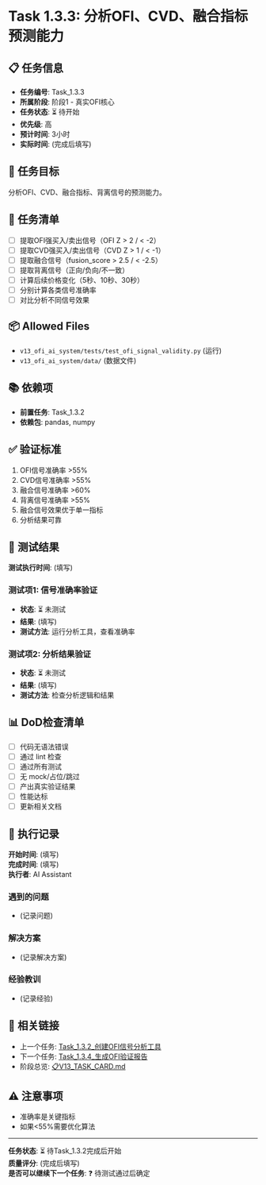 # Task 1.3.3: 分析OFI、CVD、融合指标预测能力

## 📋 任务信息
- **任务编号**: Task_1.3.3
- **所属阶段**: 阶段1 - 真实OFI核心
- **任务状态**: ⏳ 待开始
- **优先级**: 高
- **预计时间**: 3小时
- **实际时间**: (完成后填写)

## 🎯 任务目标
分析OFI、CVD、融合指标、背离信号的预测能力。

## 📝 任务清单
- [ ] 提取OFI强买入/卖出信号（OFI Z > 2 / < -2）
- [ ] 提取CVD强买入/卖出信号（CVD Z > 1 / < -1）
- [ ] 提取融合信号（fusion_score > 2.5 / < -2.5）
- [ ] 提取背离信号（正向/负向/不一致）
- [ ] 计算后续价格变化（5秒、10秒、30秒）
- [ ] 分别计算各类信号准确率
- [ ] 对比分析不同信号效果

## 📦 Allowed Files
- `v13_ofi_ai_system/tests/test_ofi_signal_validity.py` (运行)
- `v13_ofi_ai_system/data/` (数据文件)

## 📚 依赖项
- **前置任务**: Task_1.3.2
- **依赖包**: pandas, numpy

## ✅ 验证标准
1. OFI信号准确率 >55%
2. CVD信号准确率 >55%
3. 融合信号准确率 >60%
4. 背离信号准确率 >55%
5. 融合信号效果优于单一指标
6. 分析结果可靠

## 🧪 测试结果
**测试执行时间**: (填写)

### 测试项1: 信号准确率验证
- **状态**: ⏳ 未测试
- **结果**: (填写)
- **测试方法**: 运行分析工具，查看准确率

### 测试项2: 分析结果验证
- **状态**: ⏳ 未测试
- **结果**: (填写)
- **测试方法**: 检查分析逻辑和结果

## 📊 DoD检查清单
- [ ] 代码无语法错误
- [ ] 通过 lint 检查
- [ ] 通过所有测试
- [ ] 无 mock/占位/跳过
- [ ] 产出真实验证结果
- [ ] 性能达标
- [ ] 更新相关文档

## 📝 执行记录
**开始时间**: (填写)  
**完成时间**: (填写)  
**执行者**: AI Assistant

### 遇到的问题
- (记录问题)

### 解决方案
- (记录解决方案)

### 经验教训
- (记录经验)

## 🔗 相关链接
- 上一个任务: [Task_1.3.2_创建OFI信号分析工具](./Task_1.3.2_创建OFI信号分析工具.md)
- 下一个任务: [Task_1.3.4_生成OFI验证报告](./Task_1.3.4_生成OFI验证报告.md)
- 阶段总览: [📋V13_TASK_CARD.md](../../📋V13_TASK_CARD.md)

## ⚠️ 注意事项
- 准确率是关键指标
- 如果<55%需要优化算法

---
**任务状态**: ⏳ 待Task_1.3.2完成后开始  
**质量评分**: (完成后填写)  
**是否可以继续下一个任务**: ❓ 待测试通过后确定

